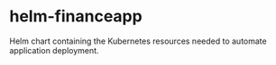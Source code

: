 # helm-financeapp
Helm chart containing the Kubernetes resources needed to automate application deployment.
